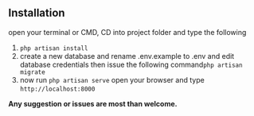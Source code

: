 <h2>Installation</h2>
<p>open your terminal or CMD, CD into project folder and type the following</p>
<ol>
    <li><code>php artisan install</code></li>
    <li>create a new database and rename .env.example to .env and edit database credentials then issue the following command<code>php artisan migrate</code></li>
    <li>now run <code>php artisan serve</code> open your browser and type <code>http://localhost:8000</code></li>
</ol>

<b>Any suggestion or issues are most than welcome.</b>
